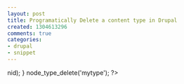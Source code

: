 ```yaml
---
layout: post
title: Programatically Delete a content type in Drupal
created: 1304613296
comments: true
categories:
- drupal
- snippet
---
```

<?php

$result = db_query("SELECT nid FROM node where type='mytype'");
while ($row = db_fetch_object($result)) {
    node_delete($row->nid);
}
node_type_delete('mytype');
?>
